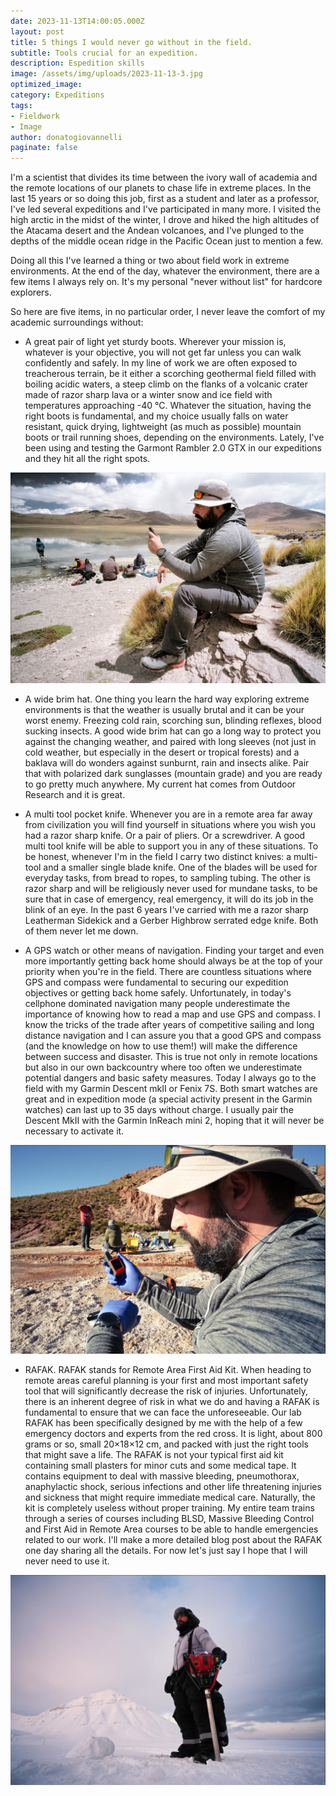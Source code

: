 ```yaml
---
date: 2023-11-13T14:00:05.000Z
layout: post
title: 5 things I would never go without in the field.
subtitle: Tools crucial for an expedition.
description: Espedition skills 
image: /assets/img/uploads/2023-11-13-3.jpg
optimized_image:
category: Expeditions
tags:
- Fieldwork
- Image
author: donatogiovannelli
paginate: false
---
```


I'm a scientist that divides its time between the ivory wall of academia and the remote locations of our planets to chase life in extreme places. In the last 15 years or so doing this job, first as a student and later as a professor, I've led several expeditions and I've participated in many more. I visited the high arctic in the midst of the winter, I drove and hiked the high altitudes of the Atacama desert and the Andean volcanoes, and I've plunged to the depths of the middle ocean ridge in the Pacific Ocean just to mention a few. 

Doing all this I've learned a thing or two about field work in extreme environments. At the end of the day, whatever the environment, there are a few items I always rely on. It's my personal "never without list" for hardcore explorers. 

So here are five items, in no particular order, I never leave the comfort of my academic surroundings without:

- A great pair of light yet sturdy boots. Wherever your mission is, whatever is your objective, you will not get far unless you can walk confidently and safely. In my line of work we are often exposed to treacherous terrain, be it either a scorching geothermal field filled with boiling acidic waters, a steep climb on the flanks of a volcanic crater made of razor sharp lava or a winter snow and ice field with temperatures approaching -40 °C. Whatever the situation, having the right boots is fundamental, and my choice usually falls on water resistant, quick drying, lightweight (as much as possible) mountain boots or trail running shoes, depending on the environments. Lately, I've been using and testing the Garmont Rambler 2.0 GTX in our expeditions and they hit all the right spots.

![Alt text](/assets/img/uploads/2023-11-13-1.jpg "Checking location in Argentina, at almost 5000 meters abolve sea level")

- A wide brim hat. One thing you learn the hard way exploring extreme environments is that the weather is usually brutal and it can be your worst enemy. Freezing cold rain, scorching sun, blinding reflexes, blood sucking insects. A good wide brim hat can go a long way to protect you against the changing weather, and paired with long sleeves (not just in cold weather, but especially in the desert or tropical forests) and a baklava will do wonders against sunburnt, rain and insects alike. Pair that with polarized dark sunglasses (mountain grade) and you are ready to go pretty much anywhere. My current hat comes from Outdoor Research and it is great.
  
- A multi tool pocket knife. Whenever you are in a remote area far away from civilization you will find yourself in situations where you wish you had a razor sharp knife. Or a pair of pliers. Or a screwdriver. A good multi tool knife will be able to support you in any of these situations. To be honest, whenever I'm in the field I carry two distinct knives: a multi-tool and a smaller single blade knife. One of the blades will be used for everyday tasks, from bread to ropes, to sampling tubing. The other is razor sharp and will be religiously never used for mundane tasks, to be sure that in case of emergency, real emergency, it will do its job in the blink of an eye. In the past 6 years I've carried with me a razor sharp Leatherman Sidekick and a Gerber Highbrow serrated edge knife. Both of them never let me down.
  
- A GPS watch or other means of navigation. Finding your target and even more importantly getting back home should always be at the top of your priority when you're in the field. There are countless situations where GPS and compass were fundamental to securing our expedition objectives or getting back home safely. Unfortunately, in today's cellphone dominated navigation many people underestimate the importance of knowing how to read a map and use GPS and compass. I know the tricks of the trade after years of competitive sailing and long distance navigation and I can assure you that a good GPS and compass (and the knowledge on how to use them!) will make the difference between success and disaster. This is true not only in remote locations but also in our own backcountry where too often we underestimate potential dangers and basic safety measures. Today I always go to the field with my Garmin Descent mkII or Fenix 7S. Both smart watches are great and in expedition mode (a special activity present in the Garmin watches) can last up to 35 days without charge. I usually pair the Descent MkII with the Garmin InReach mini 2, hoping that it will never be necessary to activate it.
  
![Alt text](/assets/img/uploads/2023-11-13-2.jpg "Gps tools are also for safety")

- RAFAK. RAFAK stands for Remote Area First Aid Kit. When heading to remote areas careful planning is your first and most important safety tool that will significantly decrease the risk of injuries. Unfortunately, there is an inherent degree of risk in what we do and having a RAFAK is fundamental to ensure that we can face the unforeseeable. Our lab RAFAK has been specifically designed by me with the help of a few emergency doctors and experts from the red cross. It is light, about 800 grams or so, small 20×18×12 cm, and packed with just the right tools that might save a life. The RAFAK is not your typical first aid kit containing small plasters for minor cuts and some medical tape. It contains equipment to deal with massive bleeding, pneumothorax, anaphylactic shock, serious infections and other life threatening injuries and sickness that might require immediate medical care. Naturally, the kit is completely useless without proper training. My entire team trains through a series of courses including BLSD, Massive Bleeding Control and First Aid in Remote Area courses to be able to handle emergencies related to our work. I'll make a more detailed blog post about the RAFAK one day sharing all the details. For now let's just say I hope that I will never need to use it.
 
![Alt text](/assets/img/uploads/2023-11-13-3.jpg "Above the polar circle in deep winter")
